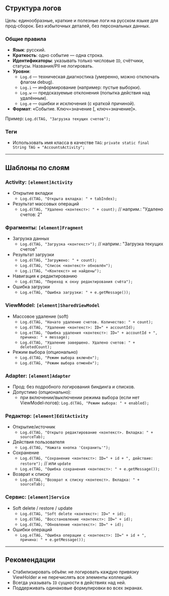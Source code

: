 ## Структура логов

Цель: единообразные, краткие и полезные логи на русском языке для прод-сборок. Без избыточных деталей, без персональных данных.

### Общие правила
- **Язык**: русский.
- **Краткость**: одно событие — одна строка.
- **Идентификаторы**: указывать только числовые `ID`, счётчики, статусы. Названия/PII не логировать.
- **Уровни**:
  - `Log.d` — техническая диагностика (умеренно, можно отключать флагом debug).
  - `Log.i` — информирование (например: пустые выборки).
  - `Log.w` — предсказуемые отклонения (попытка действия над удалённым).
  - `Log.e` — ошибки и исключения (с краткой причиной).
- **Формат**: «Событие. Ключ=значение [, ключ=значение]».

Пример: `Log.d(TAG, "Загрузка текущих счетов");`

### Теги
- Использовать имя класса в качестве `TAG`: `private static final String TAG = "AccountsActivity";`

---

## Шаблоны по слоям

### Activity: `[element]Activity`
- Открытие вкладки
  - `Log.d(TAG, "Открыта вкладка: " + tabIndex);`
- Результат массовых операций
  - `Log.d(TAG, "Удалено <контекст>: " + count);`  // наприм.: "Удалено счетов: 2" 

### Фрагменты: `[element]Fragment`
- Загрузка данных
  - `Log.d(TAG, "Загрузка <контекст>");`  // наприм.: "Загрузка текущих счетов"
- Результат загрузки
  - `Log.d(TAG, "Загружено: " + count);`
  - `Log.d(TAG, "Список <контекст> обновлён");`
  - `Log.i(TAG, "<Контекст> не найдены");`
- Навигация к редактированию
  - `Log.d(TAG, "Переход к окну редактирования счёта");`
- Ошибка загрузки
  - `Log.e(TAG, "Ошибка загрузки: " + e.getMessage());`

### ViewModel: `[element]SharedViewModel`
- Массовое удаление (soft)
  - `Log.d(TAG, "Начато удаление счетов. Количество: " + count);`
  - `Log.d(TAG, "Удаление <контекст>: ID=" + accountId);`
  - `Log.e(TAG, "Ошибка удаления <контекст>: ID=" + accountId + ", причина: " + message);`
  - `Log.d(TAG, "Удаление завершено. Удалено счетов: " + deletedCount);`
- Режим выбора (опционально)
  - `Log.d(TAG, "Режим выбора включён");`
  - `Log.d(TAG, "Режим выбора отменён");`

### Adapter: `[element]Adapter`
- Прод: без подробного логирования биндинга и списков.
- Допустимо (опционально):
  - при включении/выключении режима выбора (если нет ViewModel‑логов): `Log.d(TAG, "Режим выбора: " + enabled);`

### Редактор: `[element]EditActivity`
- Открытие/источник
  - `Log.d(TAG, "Открыто редактирование <контекст>. Вкладка: " + sourceTab);`
- Действия пользователя
  - `Log.d(TAG, "Нажата кнопка 'Сохранить'");`
- Сохранение
  - `Log.d(TAG, "Сохранение <контекст>: ID=" + id + ", действие: restore");`  // или `update`
  - `Log.e(TAG, "Ошибка сохранения <контекст>: " + e.getMessage());`
- Возврат к списку
  - `Log.d(TAG, "Возврат к списку <контекст>. Вкладка: " + sourceTab);`

### Сервис: `[element]Service`
- Soft delete / restore / update
  - `Log.d(TAG, "Soft delete <контекст>: ID=" + id);`
  - `Log.d(TAG, "Восстановление <контекст>: ID=" + id);`
  - `Log.d(TAG, "Обновление <контекст>: ID=" + id);`
- Ошибки операций
  - `Log.e(TAG, "Ошибка операции с <контекст>: ID=" + id + ", причина: " + e.getMessage());`

-------
## Рекомендации
- Стабилизировать объём: не логировать каждую привязку ViewHolder и не перечислять все элементы коллекций.
- Всегда указывать `ID` сущности в действиях над ней.
- Поддерживать одинаковые формулировки во всех экранах.


